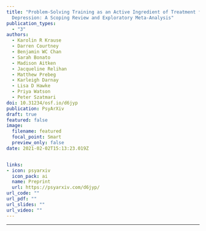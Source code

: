 ```yaml
---
title: "Problem-Solving Training as an Active Ingredient of Treatment for Youth
  Depression: A Scoping Review and Exploratory Meta-Analysis"
publication_types:
  - "3"
authors:
  - Karolin R Krause
  - Darren Courtney
  - Benjamin WC Chan
  - Sarah Bonato
  - Madison Aitken
  - Jacqueline Relihan
  - Matthew Prebeg
  - Karleigh Darnay
  - Lisa D Hawke
  - Priya Watson
  - Peter Szatmari
doi: 10.31234/osf.io/d6jyp
publication: PsyArXiv
draft: true
featured: false
image:
  filename: featured
  focal_point: Smart
  preview_only: false
date: 2021-02-02T15:13:23.019Z


links:
- icon: psyarxiv
  icon_pack: ai
  name: Preprint
  url: https://psyarxiv.com/d6jyp/
url_code: ""
url_pdf: ""
url_slides: ""
url_video: ""
---
```

---
